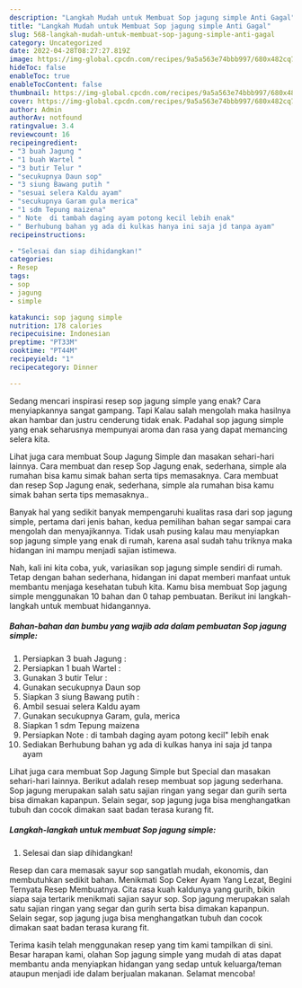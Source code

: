 ```yaml
---
description: "Langkah Mudah untuk Membuat Sop jagung simple Anti Gagal"
title: "Langkah Mudah untuk Membuat Sop jagung simple Anti Gagal"
slug: 568-langkah-mudah-untuk-membuat-sop-jagung-simple-anti-gagal
category: Uncategorized
date: 2022-04-28T08:27:27.819Z
image: https://img-global.cpcdn.com/recipes/9a5a563e74bbb997/680x482cq70/sop-jagung-simple-foto-resep-utama.jpg
hideToc: false
enableToc: true
enableTocContent: false
thumbnail: https://img-global.cpcdn.com/recipes/9a5a563e74bbb997/680x482cq70/sop-jagung-simple-foto-resep-utama.jpg
cover: https://img-global.cpcdn.com/recipes/9a5a563e74bbb997/680x482cq70/sop-jagung-simple-foto-resep-utama.jpg
author: Admin
authorAv: notfound
ratingvalue: 3.4
reviewcount: 16
recipeingredient:
- "3 buah Jagung "
- "1 buah Wartel "
- "3 butir Telur "
- "secukupnya Daun sop"
- "3 siung Bawang putih "
- "sesuai selera Kaldu ayam"
- "secukupnya Garam gula merica"
- "1 sdm Tepung maizena"
- " Note  di tambah daging ayam potong kecil lebih enak"
- " Berhubung bahan yg ada di kulkas hanya ini saja jd tanpa ayam"
recipeinstructions:

- "Selesai dan siap dihidangkan!"
categories:
- Resep
tags:
- sop
- jagung
- simple

katakunci: sop jagung simple 
nutrition: 178 calories
recipecuisine: Indonesian
preptime: "PT33M"
cooktime: "PT44M"
recipeyield: "1"
recipecategory: Dinner

---
```



Sedang mencari inspirasi resep sop jagung simple yang enak? Cara menyiapkannya sangat gampang. Tapi Kalau salah mengolah maka hasilnya akan hambar dan justru cenderung tidak enak. Padahal sop jagung simple yang enak seharusnya mempunyai aroma dan rasa yang dapat memancing selera kita.


Lihat juga cara membuat Soup Jagung Simple dan masakan sehari-hari lainnya. Cara membuat dan resep Sop Jagung enak, sederhana, simple ala rumahan bisa kamu simak bahan serta tips memasaknya. Cara membuat dan resep Sop Jagung enak, sederhana, simple ala rumahan bisa kamu simak bahan serta tips memasaknya..

Banyak hal yang sedikit banyak mempengaruhi kualitas rasa dari sop jagung simple, pertama dari jenis bahan, kedua pemilihan bahan segar sampai cara mengolah dan menyajikannya. Tidak usah pusing kalau mau menyiapkan sop jagung simple yang enak di rumah, karena asal sudah tahu triknya maka hidangan ini mampu menjadi sajian istimewa.


Nah, kali ini kita coba, yuk, variasikan sop jagung simple sendiri di rumah. Tetap dengan bahan sederhana, hidangan ini dapat memberi manfaat untuk membantu menjaga kesehatan tubuh kita. Kamu bisa membuat Sop jagung simple menggunakan 10 bahan dan 0 tahap pembuatan. Berikut ini langkah-langkah untuk membuat hidangannya.

<!--inarticleads1-->

##### Bahan-bahan dan bumbu yang wajib ada dalam pembuatan Sop jagung simple:

1. Persiapkan 3 buah Jagung :
1. Persiapkan 1 buah Wartel :
1. Gunakan 3 butir Telur :
1. Gunakan secukupnya Daun sop
1. Siapkan 3 siung Bawang putih :
1. Ambil sesuai selera Kaldu ayam
1. Gunakan secukupnya Garam, gula, merica
1. Siapkan 1 sdm Tepung maizena
1. Persiapkan  Note : di tambah daging ayam potong kecil&#34; lebih enak
1. Sediakan  Berhubung bahan yg ada di kulkas hanya ini saja jd tanpa ayam


Lihat juga cara membuat Sop Jagung Simple but Special dan masakan sehari-hari lainnya. Berikut adalah resep membuat sop jagung sederhana. Sop jagung merupakan salah satu sajian ringan yang segar dan gurih serta bisa dimakan kapanpun. Selain segar, sop jagung juga bisa menghangatkan tubuh dan cocok dimakan saat badan terasa kurang fit. 

<!--inarticleads2-->

##### Langkah-langkah untuk membuat Sop jagung simple:


1. Selesai dan siap dihidangkan!

Resep dan cara memasak sayur sop sangatlah mudah, ekonomis, dan membutuhkan sedikit bahan. Menikmati Sop Ceker Ayam Yang Lezat, Begini Ternyata Resep Membuatnya. Cita rasa kuah kaldunya yang gurih, bikin siapa saja tertarik menikmati sajian sayur sop. Sop jagung merupakan salah satu sajian ringan yang segar dan gurih serta bisa dimakan kapanpun. Selain segar, sop jagung juga bisa menghangatkan tubuh dan cocok dimakan saat badan terasa kurang fit. 

Terima kasih telah menggunakan resep yang tim kami tampilkan di sini. Besar harapan kami, olahan Sop jagung simple yang mudah di atas dapat membantu anda menyiapkan hidangan yang sedap untuk keluarga/teman ataupun menjadi ide dalam berjualan makanan. Selamat mencoba!
